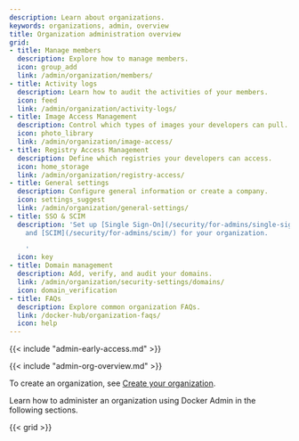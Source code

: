 ```yaml
---
description: Learn about organizations.
keywords: organizations, admin, overview
title: Organization administration overview
grid:
- title: Manage members
  description: Explore how to manage members.
  icon: group_add
  link: /admin/organization/members/
- title: Activity logs
  description: Learn how to audit the activities of your members.
  icon: feed
  link: /admin/organization/activity-logs/
- title: Image Access Management
  description: Control which types of images your developers can pull.
  icon: photo_library
  link: /admin/organization/image-access/
- title: Registry Access Management
  description: Define which registries your developers can access.
  icon: home_storage
  link: /admin/organization/registry-access/
- title: General settings
  description: Configure general information or create a company.
  icon: settings_suggest
  link: /admin/organization/general-settings/
- title: SSO & SCIM
  description: 'Set up [Single Sign-On](/security/for-admins/single-sign-on/)
    and [SCIM](/security/for-admins/scim/) for your organization.

    '
  icon: key
- title: Domain management
  description: Add, verify, and audit your domains.
  link: /admin/organization/security-settings/domains/
  icon: domain_verification
- title: FAQs
  description: Explore common organization FAQs.
  link: /docker-hub/organization-faqs/
  icon: help
---
```


{{< include "admin-early-access.md" >}}

{{< include "admin-org-overview.md" >}}

To create an organization, see [Create your organization](../../docker-hub/orgs.md).

Learn how to administer an organization using Docker Admin in the following sections.

{{< grid >}}